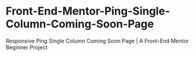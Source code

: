 # Front-End-Mentor-Ping-Single-Column-Coming-Soon-Page
Responsive Ping Single Column Coming Soon Page | A Front-End Mentor Beginner Project 
